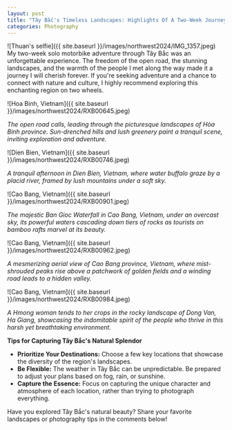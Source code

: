 ```yaml
---
layout: post
title: "Tây Bắc's Timeless Landscapes: Highlights Of A Two-Week Journey"
categories: Photography
---
```


![Thuan's selfie]({{ site.baseurl }}/images/northwest2024/IMG_1357.jpeg)
My two-week solo motorbike adventure through Tây Bắc was an unforgettable experience. The freedom of the open road, the stunning landscapes, and the warmth of the people I met along the way made it a journey I will cherish forever.  If you're seeking adventure and a chance to connect with nature and culture, I highly recommend exploring this enchanting region on two wheels.

![Hoa Binh, Vietnam]({{ site.baseurl }}/images/northwest2024/RXB00645.jpeg)

_The open road calls, leading through the picturesque landscapes of Hòa Bình province. Sun-drenched hills and lush greenery paint a tranquil scene, inviting exploration and adventure._


![Dien Bien, Vietnam]({{ site.baseurl }}/images/northwest2024/RXB00746.jpeg)

_A tranquil afternoon in Dien Bien, Vietnam, where water buffalo graze by a placid river, framed by lush mountains under a soft sky._


![Cao Bang, Vietnam]({{ site.baseurl }}/images/northwest2024/RXB00901.jpeg)

_The majestic Ban Gioc Waterfall in Cao Bang, Vietnam, under an overcast sky, its powerful waters cascading down tiers of rocks as tourists on bamboo rafts marvel at its beauty._


![Cao Bang, Vietnam]({{ site.baseurl }}/images/northwest2024/RXB00962.jpeg)

_A mesmerizing aerial view of Cao Bang province, Vietnam, where mist-shrouded peaks rise above a patchwork of golden fields and a winding road leads to a hidden valley._


![Cao Bang, Vietnam]({{ site.baseurl }}/images/northwest2024/RXB00984.jpeg)

_A Hmong woman tends to her crops in the rocky landscape of Dong Van, Ha Giang, showcasing the indomitable spirit of the people who thrive in this harsh yet breathtaking environment._


**Tips for Capturing Tây Bắc's Natural Splendor**

* **Prioritize Your Destinations:** Choose a few key locations that showcase the diversity of the region's landscapes.
* **Be Flexible:** The weather in Tây Bắc can be unpredictable. Be prepared to adjust your plans based on fog, rain, or sunshine.
* **Capture the Essence:** Focus on capturing the unique character and atmosphere of each location, rather than trying to photograph everything.

Have you explored Tây Bắc's natural beauty? Share your favorite landscapes or photography tips in the comments below!
